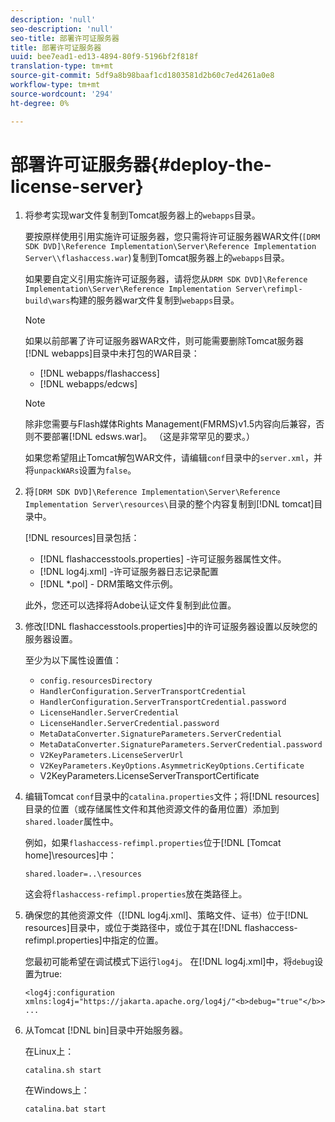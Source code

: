 ```yaml
---
description: 'null'
seo-description: 'null'
seo-title: 部署许可证服务器
title: 部署许可证服务器
uuid: bee7ead1-ed13-4894-80f9-5196bf2f818f
translation-type: tm+mt
source-git-commit: 5df9a8b98baaf1cd1803581d2b60c7ed4261a0e8
workflow-type: tm+mt
source-wordcount: '294'
ht-degree: 0%

---
```



# 部署许可证服务器{#deploy-the-license-server}

1. 将参考实现war文件复制到Tomcat服务器上的`webapps`目录。

   要按原样使用引用实施许可证服务器，您只需将许可证服务器WAR文件(`[DRM SDK DVD]\Reference Implementation\Server\Reference Implementation Server\\flashaccess.war`)复制到Tomcat服务器上的`webapps`目录。

   如果要自定义引用实施许可证服务器，请将您从`DRM SDK DVD]\Reference Implementation\Server\Reference Implementation Server\refimpl-build\wars`构建的服务器war文件复制到`webapps`目录。

   >[!NOTE]
   >
   >如果以前部署了许可证服务器WAR文件，则可能需要删除Tomcat服务器[!DNL webapps]目录中未打包的WAR目录：
   >
   >* [!DNL webapps/flashaccess]
   >* [!DNL webapps/edcws]


   >[!NOTE]
   >
   >除非您需要与Flash媒体Rights Management(FMRMS)v1.5内容向后兼容，否则不要部署[!DNL edsws.war]。 （这是非常罕见的要求。）
   >
   >如果您希望阻止Tomcat解包WAR文件，请编辑`conf`目录中的`server.xml`，并将`unpackWARs`设置为`false`。

1. 将`[DRM SDK DVD]\Reference Implementation\Server\Reference Implementation Server\resources\`目录的整个内容复制到[!DNL tomcat]目录中。

   [!DNL resources]目录包括：

   * [!DNL flashaccesstools.properties] -许可证服务器属性文件。
   * [!DNL log4j.xml] -许可证服务器日志记录配置
   * [!DNL *.pol] - DRM策略文件示例。

   此外，您还可以选择将Adobe认证文件复制到此位置。

1. 修改[!DNL flashaccesstools.properties]中的许可证服务器设置以反映您的服务器设置。

   至少为以下属性设置值：

   * `config.resourcesDirectory`
   * `HandlerConfiguration.ServerTransportCredential`
   * `HandlerConfiguration.ServerTransportCredential.password`
   * `LicenseHandler.ServerCredential`
   * `LicenseHandler.ServerCredential.password`
   * `MetaDataConverter.SignatureParameters.ServerCredential`
   * `MetaDataConverter.SignatureParameters.ServerCredential.password`
   * `V2KeyParameters.LicenseServerUrl`
   * `V2KeyParameters.KeyOptions.AsymmetricKeyOptions.Certificate`
   * V2KeyParameters.LicenseServerTransportCertificate

1. 编辑Tomcat `conf`目录中的`catalina.properties`文件；将[!DNL resources]目录的位置（或存储属性文件和其他资源文件的备用位置）添加到`shared.loader`属性中。

   例如，如果`flashaccess-refimpl.properties`位于[!DNL [Tomcat home]\resources\]中：

   ```
   shared.loader=..\resources
   ```

   这会将`flashaccess-refimpl.properties`放在类路径上。
1. 确保您的其他资源文件（[!DNL log4j.xml]、策略文件、证书）位于[!DNL resources]目录中，或位于类路径中，或位于其在[!DNL flashaccess-refimpl.properties]中指定的位置。

   您最初可能希望在调试模式下运行`log4j`。 在[!DNL log4j.xml]中，将`debug`设置为true:

   ```
   <log4j:configuration xmlns:log4j="https://jakarta.apache.org/log4j/"<b>debug="true"</b>>
   ...
   ```

1. 从Tomcat [!DNL bin]目录中开始服务器。

   在Linux上：

   ```
   catalina.sh start
   ```

   在Windows上：

   ```
   catalina.bat start
   ```
